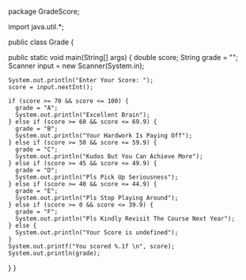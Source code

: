 
package GradeScore;

import java.util.*;

public class Grade {

  public static void main(String[] args) {
    double score;
    String grade = "";
    Scanner input = new Scanner(System.in);

    System.out.println("Enter Your Score: ");
    score = input.nextInt();

    if (score >= 70 && score <= 100) {
      grade = "A";
      System.out.println("Excellent Brain");
    } else if (score >= 60 && score <= 69.9) {
      grade = "B";
      System.out.println("Your Hardwork Is Paying Off");
    } else if (score >= 50 && score <= 59.9) {
      grade = "C";
      System.out.println("Kudos But You Can Achieve More");
    } else if (score >= 45 && score <= 49.9) {
      grade = "D";
      System.out.println("Pls Pick Up Seriousness");
    } else if (score >= 40 && score <= 44.9) {
      grade = "E";
      System.out.println("Pls Stop Playing Around");
    } else if (score >= 0 && score <= 39.9) {
      grade = "F";
      System.out.println("Pls Kindly Revisit The Course Next Year");
    } else {
      System.out.println("Your Score is undefined");
    }
    System.out.printf("You scored %.1f \n", score);
    System.out.println(grade);
  }
}
